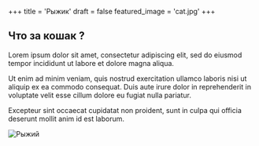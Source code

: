 +++
title = 'Рыжик'
draft = false
featured_image = 'cat.jpg'
+++

## Что за кошак ?

Lorem ipsum dolor sit amet, consectetur adipiscing elit, sed do eiusmod tempor incididunt ut labore et dolore magna aliqua.

Ut enim ad minim veniam, quis nostrud exercitation ullamco laboris nisi ut aliquip ex ea commodo consequat. Duis aute irure dolor in reprehenderit in voluptate velit esse cillum dolore eu fugiat nulla pariatur.

Excepteur sint occaecat cupidatat non proident, sunt in culpa qui officia deserunt mollit anim id est laborum.

![Рыжий](https://img.goodfon.ru/original/2560x1440/3/ac/dikaia-koshka-liubopytnaia-mordochka-vzgliad.jpg)
